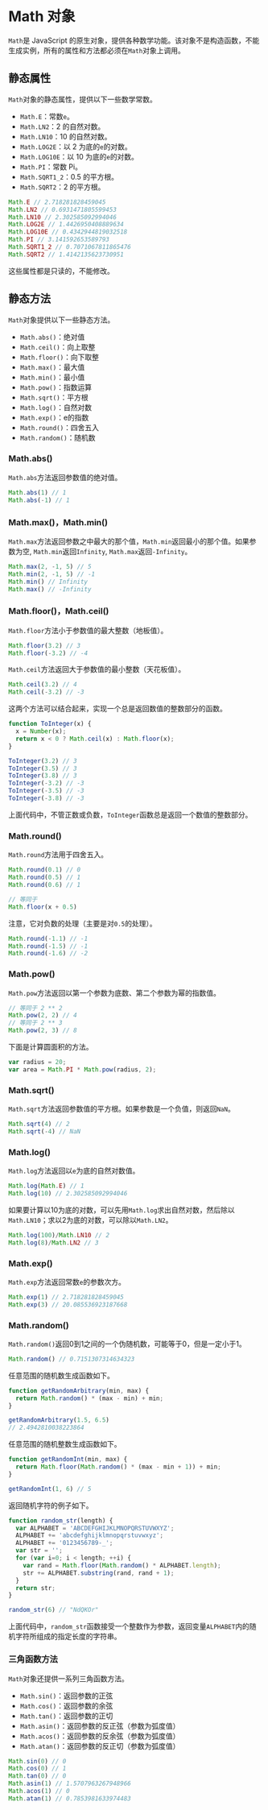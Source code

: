 # Math 对象

`Math`是 JavaScript 的原生对象，提供各种数学功能。该对象不是构造函数，不能生成实例，所有的属性和方法都必须在`Math`对象上调用。

## 静态属性

`Math`对象的静态属性，提供以下一些数学常数。

- `Math.E`：常数`e`。
- `Math.LN2`：2 的自然对数。
- `Math.LN10`：10 的自然对数。
- `Math.LOG2E`：以 2 为底的`e`的对数。
- `Math.LOG10E`：以 10 为底的`e`的对数。
- `Math.PI`：常数 Pi。
- `Math.SQRT1_2`：0.5 的平方根。
- `Math.SQRT2`：2 的平方根。

```javascript
Math.E // 2.718281828459045
Math.LN2 // 0.6931471805599453
Math.LN10 // 2.302585092994046
Math.LOG2E // 1.4426950408889634
Math.LOG10E // 0.4342944819032518
Math.PI // 3.141592653589793
Math.SQRT1_2 // 0.7071067811865476
Math.SQRT2 // 1.4142135623730951
```

这些属性都是只读的，不能修改。

## 静态方法

`Math`对象提供以下一些静态方法。

- `Math.abs()`：绝对值
- `Math.ceil()`：向上取整
- `Math.floor()`：向下取整
- `Math.max()`：最大值
- `Math.min()`：最小值
- `Math.pow()`：指数运算
- `Math.sqrt()`：平方根
- `Math.log()`：自然对数
- `Math.exp()`：e的指数
- `Math.round()`：四舍五入
- `Math.random()`：随机数

### Math.abs()

`Math.abs`方法返回参数值的绝对值。

```javascript
Math.abs(1) // 1
Math.abs(-1) // 1
```

### Math.max()，Math.min()

`Math.max`方法返回参数之中最大的那个值，`Math.min`返回最小的那个值。如果参数为空, `Math.min`返回`Infinity`, `Math.max`返回`-Infinity`。

```javascript
Math.max(2, -1, 5) // 5
Math.min(2, -1, 5) // -1
Math.min() // Infinity
Math.max() // -Infinity
```

### Math.floor()，Math.ceil()

`Math.floor`方法小于参数值的最大整数（地板值）。

```javascript
Math.floor(3.2) // 3
Math.floor(-3.2) // -4
```

`Math.ceil`方法返回大于参数值的最小整数（天花板值）。

```javascript
Math.ceil(3.2) // 4
Math.ceil(-3.2) // -3
```

这两个方法可以结合起来，实现一个总是返回数值的整数部分的函数。

```javascript
function ToInteger(x) {
  x = Number(x);
  return x < 0 ? Math.ceil(x) : Math.floor(x);
}

ToInteger(3.2) // 3
ToInteger(3.5) // 3
ToInteger(3.8) // 3
ToInteger(-3.2) // -3
ToInteger(-3.5) // -3
ToInteger(-3.8) // -3
```

上面代码中，不管正数或负数，`ToInteger`函数总是返回一个数值的整数部分。

### Math.round()

`Math.round`方法用于四舍五入。

```javascript
Math.round(0.1) // 0
Math.round(0.5) // 1
Math.round(0.6) // 1

// 等同于
Math.floor(x + 0.5)
```

注意，它对负数的处理（主要是对`0.5`的处理）。

```javascript
Math.round(-1.1) // -1
Math.round(-1.5) // -1
Math.round(-1.6) // -2
```

### Math.pow()

`Math.pow`方法返回以第一个参数为底数、第二个参数为幂的指数值。

```javascript
// 等同于 2 ** 2
Math.pow(2, 2) // 4
// 等同于 2 ** 3
Math.pow(2, 3) // 8
```

下面是计算圆面积的方法。

```javascript
var radius = 20;
var area = Math.PI * Math.pow(radius, 2);
```

### Math.sqrt()

`Math.sqrt`方法返回参数值的平方根。如果参数是一个负值，则返回`NaN`。

```javascript
Math.sqrt(4) // 2
Math.sqrt(-4) // NaN
```

### Math.log()

`Math.log`方法返回以`e`为底的自然对数值。

```javascript
Math.log(Math.E) // 1
Math.log(10) // 2.302585092994046
```

如果要计算以10为底的对数，可以先用`Math.log`求出自然对数，然后除以`Math.LN10`；求以2为底的对数，可以除以`Math.LN2`。

```javascript
Math.log(100)/Math.LN10 // 2
Math.log(8)/Math.LN2 // 3
```

### Math.exp()

`Math.exp`方法返回常数`e`的参数次方。

```javascript
Math.exp(1) // 2.718281828459045
Math.exp(3) // 20.085536923187668
```

### Math.random()

`Math.random()`返回0到1之间的一个伪随机数，可能等于0，但是一定小于1。

```javascript
Math.random() // 0.7151307314634323
```

任意范围的随机数生成函数如下。

```javascript
function getRandomArbitrary(min, max) {
  return Math.random() * (max - min) + min;
}

getRandomArbitrary(1.5, 6.5)
// 2.4942810038223864
```

任意范围的随机整数生成函数如下。

```javascript
function getRandomInt(min, max) {
  return Math.floor(Math.random() * (max - min + 1)) + min;
}

getRandomInt(1, 6) // 5
```

返回随机字符的例子如下。

```javascript
function random_str(length) {
  var ALPHABET = 'ABCDEFGHIJKLMNOPQRSTUVWXYZ';
  ALPHABET += 'abcdefghijklmnopqrstuvwxyz';
  ALPHABET += '0123456789-_';
  var str = '';
  for (var i=0; i < length; ++i) {
    var rand = Math.floor(Math.random() * ALPHABET.length);
    str += ALPHABET.substring(rand, rand + 1);
  }
  return str;
}

random_str(6) // "NdQKOr"
```

上面代码中，`random_str`函数接受一个整数作为参数，返回变量`ALPHABET`内的随机字符所组成的指定长度的字符串。

### 三角函数方法

`Math`对象还提供一系列三角函数方法。

- `Math.sin()`：返回参数的正弦
- `Math.cos()`：返回参数的余弦
- `Math.tan()`：返回参数的正切
- `Math.asin()`：返回参数的反正弦（参数为弧度值）
- `Math.acos()`：返回参数的反余弦（参数为弧度值）
- `Math.atan()`：返回参数的反正切（参数为弧度值）

```javascript
Math.sin(0) // 0
Math.cos(0) // 1
Math.tan(0) // 0
Math.asin(1) // 1.5707963267948966
Math.acos(1) // 0
Math.atan(1) // 0.7853981633974483
```

